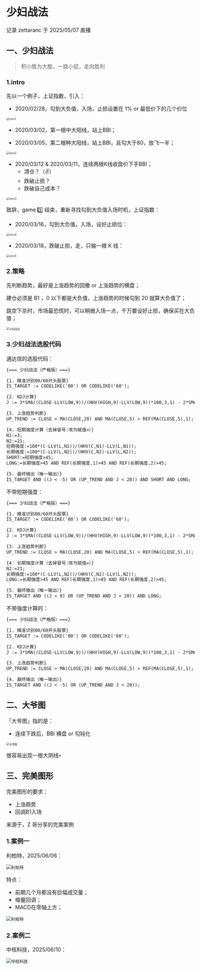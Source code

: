 # 少妇战法

记录 zettaranc 于 2025/05/07 直播

## 一、少妇战法

> 积小胜为大胜，一路小屁，走向胜利

### 1.intro

先以一个例子，上证指数，引入：

- 2020/02/28，勾到大负值，入场，止损设置在 1% or 最低价下的几个价位

<img src="https://blogcola1213.oss-cn-wuhan-lr.aliyuncs.com/practice/2025/03/01.png" alt="intro1" style="margin:auto;zoom:50%;">

- 2020/03/02，第一根中大阳线，站上BBI；

- 2020/03/05，第二根种大阳线，站上BBI，且勾大于80，放飞一半；

<img src="https://blogcola1213.oss-cn-wuhan-lr.aliyuncs.com/practice/2025/03/02.png" alt="intro2" style="margin:auto;zoom:50%;">

- 2020/03/12 & 2020/03/11，连续两根K线收盘价下手BBI；
    - 清仓？（✌️）
    - 跌破止损？
    - 跌破自己成本？

<img src="https://blogcola1213.oss-cn-wuhan-lr.aliyuncs.com/practice/2025/03/03.png" alt="intro3" style="margin:auto;zoom:50%;">

致辞，game 1️⃣ 结束，重新寻找勾到大负值入场时机，上证指数：

- 2020/03/16，勾到大负值，入场，设好止损位：

<img src="https://blogcola1213.oss-cn-wuhan-lr.aliyuncs.com/practice/2025/03/04.png" alt="intro4" style="margin:auto;zoom:50%;">

- 2020/03/18，跌破止损，走，只输一根 K 线：

<img src="https://blogcola1213.oss-cn-wuhan-lr.aliyuncs.com/practice/2025/03/05.png" alt="intro5" style="margin:auto;zoom:50%;">

### 2.策略

先判断趋势，最好是上涨趋势的回撤 or 上涨趋势的横盘；

建仓必须是 B1 ，0 以下都是大负值，上涨趋势的时候勾到 20 就算大负值了；

跳空下杀时，市场最恐慌时，可以稍微入场一点，千万要设好止损，确保买在大负值；

<img src="https://blogcola1213.oss-cn-wuhan-lr.aliyuncs.com/practice/2025/03/06.png" alt="少妇战法" style="margin:auto;zoom:50%;">

### 3.少妇战法选股代码

通达信的选股代码：

```txt
{=== 少妇战法（严格版）===}

{1. 精准识别00/60开头股票}
IS_TARGET := CODELIKE('00') OR CODELIKE('60');

{2. KDJ计算}
J := 3*SMA((CLOSE-LLV(LOW,9))/(HHV(HIGH,9)-LLV(LOW,9))*100,3,1) - 2*SMA(SMA((CLOSE-LLV(LOW,9))/(HHV(HIGH,9)-LLV(LOW,9))*100,3,1),3,1);

{3. 上涨趋势判断}
UP_TREND := CLOSE > MA(CLOSE,20) AND MA(CLOSE,5) > REF(MA(CLOSE,5),1);

{4. 短期强度计算（去掉冒号:改为赋值=）}
N1:=3;
N2:=21;
短期强度:=100*(C-LLV(L,N1))/(HHV(C,N1)-LLV(L,N1));
长期强度:=100*(C-LLV(L,N2))/(HHV(C,N2)-LLV(L,N2));
SHORT:=短期强度>45;
LONG:=长期强度>45 AND REF(长期强度,1)>45 AND REF(长期强度,2)>45;

{5. 最终输出（唯一输出）}
IS_TARGET AND ((J < -5) OR (UP_TREND AND J < 20)) AND SHORT AND LONG;
```

不带短期强度：

````txt
{=== 少妇战法（严格版）===}

{1. 精准识别00/60开头股票}
IS_TARGET := CODELIKE('00') OR CODELIKE('60');

{2. KDJ计算}
J := 3*SMA((CLOSE-LLV(LOW,9))/(HHV(HIGH,9)-LLV(LOW,9))*100,3,1) - 2*SMA(SMA((CLOSE-LLV(LOW,9))/(HHV(HIGH,9)-LLV(LOW,9))*100,3,1),3,1);

{3. 上涨趋势判断}
UP_TREND := CLOSE > MA(CLOSE,20) AND MA(CLOSE,5) > REF(MA(CLOSE,5),1);

{4. 长期强度计算（去掉冒号:改为赋值=）}
N2:=21;
长期强度:=100*(C-LLV(L,N2))/(HHV(C,N2)-LLV(L,N2));
LONG:=长期强度>45 AND REF(长期强度,1)>45 AND REF(长期强度,2)>45;

{5. 最终输出（唯一输出）}
IS_TARGET AND ((J < 0) OR (UP_TREND AND J < 20)) AND LONG;
````

不带强度计算的：

```txt
{=== 少妇战法（严格版）===}

{1. 精准识别00/60开头股票}
IS_TARGET := CODELIKE('00') OR CODELIKE('60');

{2. KDJ计算}
J := 3*SMA((CLOSE-LLV(LOW,9))/(HHV(HIGH,9)-LLV(LOW,9))*100,3,1) - 2*SMA(SMA((CLOSE-LLV(LOW,9))/(HHV(HIGH,9)-LLV(LOW,9))*100,3,1),3,1);

{3. 上涨趋势判断}
UP_TREND := CLOSE > MA(CLOSE,20) AND MA(CLOSE,5) > REF(MA(CLOSE,5),1);

{4. 最终输出（唯一输出）}
IS_TARGET AND ((J < -5) OR (UP_TREND AND J < 20));
```

## 二、大爷图

「大爷图」指的是：

- 连续下跌后，BBI 横盘 or 勾钝化

<img src="https://blogcola1213.oss-cn-wuhan-lr.aliyuncs.com/practice/2025/03/07.png" alt="大爷图" style="margin:auto;zoom:50%;">

很容易出现一根大阴线💀

## 三、完美图形

完美图形的要求：

- 上涨趋势
- 回调B1入场

来源于，Z 哥分享的完美案例

### 1.案例一

利柏特，2025/06/06：

<img src="https://blogcola1213.oss-cn-wuhan-lr.aliyuncs.com/practice/2025/03/08.png" alt="利柏特" style="margin:auto;zoom:80%;">

特点：

- 前期几个月都没有巨幅成交量；
- 缩量回调；
- MACD在零轴上方；

<img src="https://blogcola1213.oss-cn-wuhan-lr.aliyuncs.com/practice/2025/03/10.png" alt="利柏特" style="margin:auto;zoom:80%;">

### 2.案例二

中核科技，2025/06/10：

<img src="https://blogcola1213.oss-cn-wuhan-lr.aliyuncs.com/practice/2025/03/09.png" alt="中核科技" style="margin:auto;zoom:80%;">
